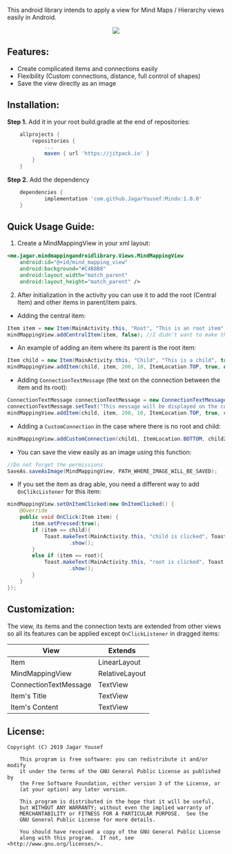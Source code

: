 This android library intends to apply a view for Mind Maps / Hierarchy views easily in Android.

<center><img src="https://user-images.githubusercontent.com/41321155/58769543-b3df3980-85b0-11e9-84d5-4815636677e5.png"></img></center>

## Features: 

- Create complicated items and connections easily
- Flexibility (Custom connections, distance, full control of shapes)
- Save the view directly as an image



## Installation:

**Step 1.** Add it in your root build.gradle at the end of repositories:

```groovy
	allprojects {
		repositories {
			...
			maven { url 'https://jitpack.io' }
		}
	}
```

**Step 2.** Add the dependency

```groovy
	dependencies {
	        implementation 'com.github.JagarYousef:Mindo:1.0.0'
	}
```



## Quick Usage Guide:

1. Create a MindMappingView in your xml layout: 

```xml
<me.jagar.mindmappingandroidlibrary.Views.MindMappingView
    android:id="@+id/mind_mapping_view"
    android:background="#C4B8B8"
    android:layout_width="match_parent"
    android:layout_height="match_parent" />
```

2. After initialization in the activity you can use it to add the root (Central Item) and other items  in parent/item pairs.



- Adding the central item: 

```java
Item item = new Item(MainActivity.this, "Root", "This is an root item", true);
mindMappingView.addCentralItem(item, false); //I didn't want to make the root drag able
```



- An example of adding an item where its parent is the root item:

```java
Item child = new Item(MainActivity.this, "Child", "This is a child", true);
mindMappingView.addItem(child, item, 200, 10, ItemLocation.TOP, true, null); //It will be drag able but there will not be a text on the connection between the root and the child
```



- Adding `ConnectionTextMessage` (the text on the connection between the item and its root):

```java
ConnectionTextMessage connectionTextMessage = new ConnectionTextMessage(MainActivity.this);
connectionTextMessage.setText("This message will be displayed on the connection between Child and Root");
mindMappingView.addItem(child, item, 200, 10, ItemLocation.TOP, true, connectionTextMessage); //It will be drag able and there will be a text on the connection between the root and the child
```



- Adding a `CustomConnection` in the case where there is no root and child: 

```java
mindMappingView.addCustomConnection(child1, ItemLocation.BOTTOM, child2, ItemLocation.RIGHT, connectionTextMessage,  5,"#000000", 10, 15);
```



- You can save the view easily as an image using this function: 

```java
//Do not forget the permissions
SaveAs.saveAsImage(MindMappingView, PATH_WHERE_IMAGE_WILL_BE_SAVED);
```



- If you set the item as drag able, you need a different way to add `OnClikcListener` for this item: 

```java
mindMappingView.setOnItemClicked(new OnItemClicked() {
    @Override
    public void OnClick(Item item) {
        item.setPressed(true);
        if (item == child){
            Toast.makeText(MainActivity.this, "child is clicked", Toast.LENGTH_LONG)
                    .show();
        }
        else if (item == root){
            Toast.makeText(MainActivity.this, "root is clicked", Toast.LENGTH_LONG)
                    .show();
        }
    }
});
```



## Customization:

The view, its items and the connection texts are extended from other views so all its features can be applied except `OnClickListener` in dragged items: 

| View                  | Extends        |
|-----------------------|----------------|
| Item                  | LinearLayout   |
| MindMappingView       | RelativeLayout |
| ConnectionTextMessage | TextView       |
| Item's Title          | TextView       |
| Item's Content        | TextView       |



## License:

```
Copyright (C) 2019 Jagar Yousef

    This program is free software: you can redistribute it and/or modify
    it under the terms of the GNU General Public License as published by
    the Free Software Foundation, either version 3 of the License, or
    (at your option) any later version.

    This program is distributed in the hope that it will be useful,
    but WITHOUT ANY WARRANTY; without even the implied warranty of
    MERCHANTABILITY or FITNESS FOR A PARTICULAR PURPOSE.  See the
    GNU General Public License for more details.

    You should have received a copy of the GNU General Public License
    along with this program.  If not, see <http://www.gnu.org/licenses/>.
```
